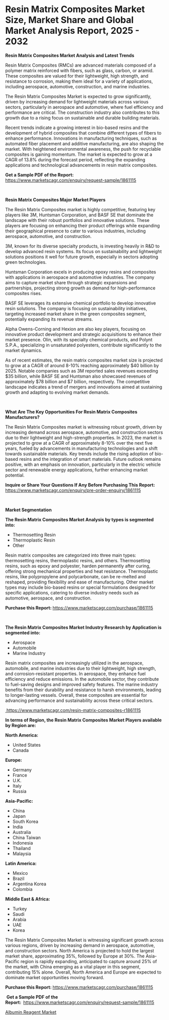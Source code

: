 <p><h1>Resin Matrix Composites Market Size, Market Share and Global Market Analysis Report, 2025 - 2032</h1></p><p><strong>Resin Matrix Composites Market Analysis and Latest Trends</strong></p>
<p><p>Resin Matrix Composites (RMCs) are advanced materials composed of a polymer matrix reinforced with fibers, such as glass, carbon, or aramid. These composites are valued for their lightweight, high strength, and resistance to corrosion, making them ideal for a variety of applications, including aerospace, automotive, construction, and marine industries. </p><p>The Resin Matrix Composites Market is expected to grow significantly, driven by increasing demand for lightweight materials across various sectors, particularly in aerospace and automotive, where fuel efficiency and performance are critical. The construction industry also contributes to this growth due to a rising focus on sustainable and durable building materials. </p><p>Recent trends indicate a growing interest in bio-based resins and the development of hybrid composites that combine different types of fibers to enhance performance. Innovations in manufacturing techniques, such as automated fiber placement and additive manufacturing, are also shaping the market. With heightened environmental awareness, the push for recyclable composites is gaining momentum. The market is expected to grow at a CAGR of 13.8% during the forecast period, reflecting the expanding applications and technological advancements in resin matrix composites.</p></p>
<p><strong>Get a Sample PDF of the Report:&nbsp;</strong> <a href="https://www.marketscagr.com/enquiry/request-sample/1861115?utm_campaign=2770&utm_medium=2&utm_source=Github&utm_content=ia&utm_term=02042025&utm_id=resin-matrix-composites">https://www.marketscagr.com/enquiry/request-sample/1861115</a></p>
<p>&nbsp;</p>
<p><strong>Resin Matrix Composites Major Market Players</strong></p>
<p><p>The Resin Matrix Composites market is highly competitive, featuring key players like 3M, Huntsman Corporation, and BASF SE that dominate the landscape with their robust portfolios and innovative solutions. These players are focusing on enhancing their product offerings while expanding their geographical presence to cater to various industries, including aerospace, automotive, and construction.</p><p>3M, known for its diverse specialty products, is investing heavily in R&D to develop advanced resin systems. Its focus on sustainability and lightweight solutions positions it well for future growth, especially in sectors adopting green technologies.</p><p>Huntsman Corporation excels in producing epoxy resins and composites with applications in aerospace and automotive industries. The company aims to capture market share through strategic expansions and partnerships, projecting strong growth as demand for high-performance composites rises.</p><p>BASF SE leverages its extensive chemical portfolio to develop innovative resin solutions. The company is focusing on sustainability initiatives, targeting increased market share in the green composites segment, potentially expanding its revenue streams.</p><p>Alpha Owens-Corning and Hexion are also key players, focusing on innovative product development and strategic acquisitions to enhance their market presence. Olin, with its specialty chemical products, and Polynt S.P.A., specializing in unsaturated polyesters, contribute significantly to the market dynamics.</p><p>As of recent estimates, the resin matrix composites market size is projected to grow at a CAGR of around 8-10% reaching approximately $40 billion by 2025. Notable companies such as 3M reported sales revenues exceeding $35 billion, while BASF SE and Huntsman also showcased revenues of approximately $78 billion and $7 billion, respectively. The competitive landscape indicates a trend of mergers and innovations aimed at sustaining growth and adapting to evolving market demands.</p></p>
<p>&nbsp;</p>
<p><strong>What Are The Key Opportunities For Resin Matrix Composites Manufacturers?</strong></p>
<p><p>The Resin Matrix Composites market is witnessing robust growth, driven by increasing demand across aerospace, automotive, and construction sectors due to their lightweight and high-strength properties. In 2023, the market is projected to grow at a CAGR of approximately 8-10% over the next five years, fueled by advancements in manufacturing technologies and a shift towards sustainable materials. Key trends include the rising adoption of bio-based resins and the integration of smart materials. Future outlook remains positive, with an emphasis on innovation, particularly in the electric vehicle sector and renewable energy applications, further enhancing market potential.</p></p>
<p><strong>Inquire or Share Your Questions If Any Before Purchasing This Report:</strong> <a href="https://www.marketscagr.com/enquiry/pre-order-enquiry/1861115?utm_campaign=2770&utm_medium=2&utm_source=Github&utm_content=ia&utm_term=02042025&utm_id=resin-matrix-composites">https://www.marketscagr.com/enquiry/pre-order-enquiry/1861115</a></p>
<p>&nbsp;</p>
<p><strong>Market Segmentation</strong></p>
<p><strong>The Resin Matrix Composites Market Analysis by types is segmented into:</strong></p>
<p><ul><li>Thermosetting Resin</li><li>Thermoplastic Resin</li><li>Other</li></ul></p>
<p><p>Resin matrix composites are categorized into three main types: thermosetting resins, thermoplastic resins, and others. Thermosetting resins, such as epoxy and polyester, harden permanently after curing, offering strong mechanical properties and heat resistance. Thermoplastic resins, like polypropylene and polycarbonate, can be re-melted and reshaped, providing flexibility and ease of manufacturing. Other market types may include bio-based resins or special formulations designed for specific applications, catering to diverse industry needs such as automotive, aerospace, and construction.</p></p>
<p><strong>Purchase this Report:&nbsp;</strong><a href="https://www.marketscagr.com/purchase/1861115?utm_campaign=2770&utm_medium=2&utm_source=Github&utm_content=ia&utm_term=02042025&utm_id=resin-matrix-composites">https://www.marketscagr.com/purchase/1861115</a></p>
<p>&nbsp;</p>
<p><strong>The Resin Matrix Composites Market Industry Research by Application is segmented into:</strong></p>
<p><ul><li>Aerospace</li><li>Automobile</li><li>Marine Industry</li></ul></p>
<p><p>Resin matrix composites are increasingly utilized in the aerospace, automobile, and marine industries due to their lightweight, high strength, and corrosion-resistant properties. In aerospace, they enhance fuel efficiency and reduce emissions. In the automobile sector, they contribute to fuel-saving designs and improved safety features. The marine industry benefits from their durability and resistance to harsh environments, leading to longer-lasting vessels. Overall, these composites are essential for advancing performance and sustainability across these critical sectors.</p></p>
<p><a href="https://www.marketscagr.com/resin-matrix-composites-r1861115?utm_campaign=2770&utm_medium=2&utm_source=Github&utm_content=ia&utm_term=02042025&utm_id=resin-matrix-composites">&nbsp;https://www.marketscagr.com/resin-matrix-composites-r1861115</a></p>
<p><strong>In terms of Region, the Resin Matrix Composites Market Players available by Region are:</strong></p>
<p>
    <p> <strong> North America: </strong>
        <ul>
            <li>United States</li>
            <li>Canada</li>
        </ul>
        </p> 
    <p> <strong> Europe: </strong>
        <ul>
            <li>Germany</li>
            <li>France</li>
            <li>U.K.</li>
            <li>Italy</li>
            <li>Russia</li>
        </ul>
        </p> 
    <p> <strong> Asia-Pacific: </strong>
        <ul>
            <li>China</li>
            <li>Japan</li>
            <li>South Korea</li>
            <li>India</li>
            <li>Australia</li>
            <li>China Taiwan</li>
            <li>Indonesia</li>
            <li>Thailand</li>
            <li>Malaysia</li>
        </ul>
        </p> 
    <p> <strong> Latin America: </strong>
        <ul>
            <li>Mexico</li>
            <li>Brazil</li>
            <li>Argentina Korea</li>
            <li>Colombia</li>
        </ul>
        </p> 
    <p> <strong> Middle East & Africa: </strong>
        <ul>
            <li>Turkey</li>
            <li>Saudi</li>
            <li>Arabia</li>
            <li>UAE</li>
            <li>Korea</li>
        </ul>
    </p>
    </p>
<p><p>The Resin Matrix Composites Market is witnessing significant growth across various regions, driven by increasing demand in aerospace, automotive, and construction sectors. North America is projected to hold the largest market share, approximating 35%, followed by Europe at 30%. The Asia-Pacific region is rapidly expanding, anticipated to capture around 25% of the market, with China emerging as a vital player in this segment, contributing 15% alone. Overall, North America and Europe are expected to dominate market opportunities moving forward.</p></p>
<p><strong>Purchase this Report: </strong><a href="https://www.marketscagr.com/purchase/1861115?utm_campaign=2770&utm_medium=2&utm_source=Github&utm_content=ia&utm_term=02042025&utm_id=resin-matrix-composites">https://www.marketscagr.com/purchase/1861115</a></p>
<p>&nbsp;<strong>Get a Sample PDF of the Report:&nbsp;&nbsp;</strong><a href="https://www.marketscagr.com/enquiry/request-sample/1861115?utm_campaign=2770&utm_medium=2&utm_source=Github&utm_content=ia&utm_term=02042025&utm_id=resin-matrix-composites">https://www.marketscagr.com/enquiry/request-sample/1861115</a></p>
<p><strong></strong></p>
<p><p><a href="https://github.com/tselahiara/Market-Research-Report-List-1/blob/main/albumin-reagent-market.md?utm_campaign=2770&utm_medium=2&utm_source=Github&utm_content=ia&utm_term=02042025&utm_id=resin-matrix-composites">Albumin Reagent Market</a></p></p>